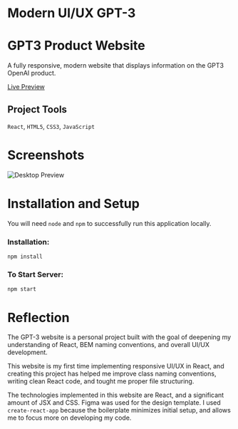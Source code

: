 # Modern UI/UX GPT-3

# GPT3 Product Website
A fully responsive, modern website that displays information on the GPT3 OpenAI product.

[Live Preview](https://ui-ux-gpt3-michaworku.ercel.app)

## Project Tools

`React`, `HTML5`, `CSS3`, `JavaScript`

# Screenshots
![Desktop Preview](public/desktop-home.png?raw=true)


# Installation and Setup
You will need `node` and `npm` to successfully run this application locally.

### Installation:
`npm install`

### To Start Server:
`npm start`

# Reflection

The GPT-3 website is a personal project built with the goal of deepening my understanding of React, BEM naming conventions, and overall UI/UX development.

This website is my first time implementing responsive UI/UX in React, and creating this project has helped me improve class naming conventions, writing clean React code, and tought me proper file structuring.

The technologies implemented in this website are React, and a significant amount of JSX and CSS. Figma was used for the design template. I used `create-react-app` because the boilerplate minimizes initial setup, and allows me to focus more on developing my code.

